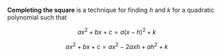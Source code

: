 **Completing the square** is a technique for finding $h$ and $k$ for a quadratic polynomial such that

$$
ax^2 + bx + c = a(x-h)^2 + k
$$

$$
ax^2 + bx + c = ax^2 - 2axh + ah^2 + k
$$